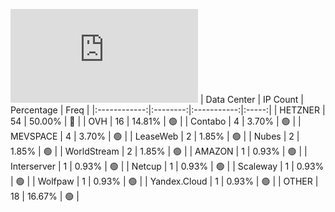 ![Diagramm](https://github.com/obajay/StateSync-snapshots/blob/main/Projects/Jackal/1/README.md)
| Data Center | IP Count | Percentage | Freq |
|:------------:|:--------:|:-----------:|:-----:|
| HETZNER | 54 | 50.00% | 🔴 |
| OVH | 16 | 14.81% | 🟢 |
| Contabo | 4 | 3.70% | 🟢 |
| MEVSPACE | 4 | 3.70% | 🟢 |
| LeaseWeb | 2 | 1.85% | 🟢 |
| Nubes | 2 | 1.85% | 🟢 |
| WorldStream | 2 | 1.85% | 🟢 |
| AMAZON | 1 | 0.93% | 🟢 |
| Interserver | 1 | 0.93% | 🟢 |
| Netcup | 1 | 0.93% | 🟢 |
| Scaleway | 1 | 0.93% | 🟢 |
| Wolfpaw | 1 | 0.93% | 🟢 |
| Yandex.Cloud | 1 | 0.93% | 🟢 |
| OTHER | 18 | 16.67% | 🟢 |